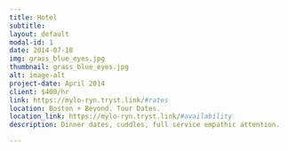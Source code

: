```yaml
---
title: Hotel
subtitle: 
layout: default
modal-id: 1
date: 2014-07-18
img: grass_blue_eyes.jpg
thumbnail: grass_blue_eyes.jpg
alt: image-alt
project-date: April 2014
client: $400/hr
link: https://mylo-ryn.tryst.link/#rates
location: Boston + Beyond. Tour Dates.
location_link: https://mylo-ryn.tryst.link/#availability
description: Dinner dates, cuddles, full service empathic attention. 

---
```

